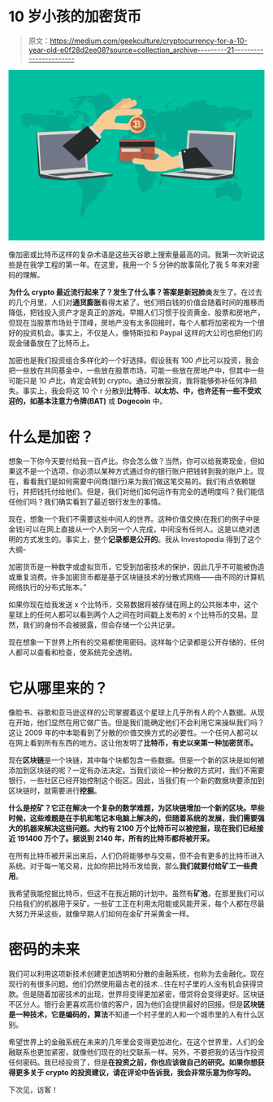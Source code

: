# 10 岁小孩的加密货币

> 原文：<https://medium.com/geekculture/cryptocurrency-for-a-10-year-old-e0f28d2ee08?source=collection_archive---------21----------------------->

![](img/8413f7a7d4086099067e09ac3c656835.png)

像加密或比特币这样的复杂术语是这些天谷歌上搜索量最高的词。我第一次听说这些是在我学工程的第一年。在这里，我用一个 5 分钟的故事简化了我 5 年来对密码的理解。

**为什么 crypto 最近流行起来了？发生了什么事？**答案是**新冠肺炎**发生了。在过去的几个月里，人们对**通货膨胀**看得太紧了。他们明白钱的价值会随着时间的推移而降低，把钱投入资产才是真正的游戏。早期人们习惯于投资黄金、股票和房地产，但现在当股票市场处于顶峰，房地产没有太多回报时，每个人都将加密视为一个很好的投资机会。事实上，不仅是人，像特斯拉和 Paypal 这样的大公司也把他们的现金储备放在了比特币上。

加密也是我们投资组合多样化的一个好选择。假设我有 100 卢比可以投资，我会把一些放在共同基金中，一些放在股票市场，可能一些放在房地产中，但其中一些可能只是 10 卢比，肯定会转到 crypto。通过分散投资，我将能够弥补任何净损失。事实上，我会将这 10 个 r 分散到**比特币**、**以太坊、**中，也许还有一些不受欢迎的，如**基本注意力令牌(BAT)** 或 **Dogecoin** 中。

# 什么是加密？

想象一下你今天要付给我一百卢比。你会怎么做？当然，你可以给我寄现金，但如果这不是一个选项，你必须以某种方式通过你的银行账户把钱转到我的账户上。现在，看看我们是如何需要中间商(银行)来为我们做这笔交易的。我们有点依赖银行，并把钱托付给他们。但是，我们对他们如何运作有完全的透明度吗？我们能信任他们吗？我们确实看到了最近银行发生的事情。

现在，想象一个我们不需要这些中间人的世界。这种价值交换(在我们的例子中是金钱)可以在网上直接从一个人到另一个人完成，中间没有任何人。这是以绝对透明的方式发生的。事实上，整个**记录都是公开的**。我从 Investopedia 得到了这个大纲-

加密货币是一种数字或虚拟货币，它受到加密技术的保护，因此几乎不可能被伪造或重复消费。许多加密货币都是基于区块链技术的分散式网络——由不同的计算机网络执行的分布式账本。”

如果你现在给我发送 x 个比特币，交易数据将被存储在网上的公共账本中，这个星球上的任何人都可以看到两个人之间在时间戳上发布的 x 个比特币的交易。显然，我们的身份不会被披露，但会存储一个公共记录。

现在想象一下世界上所有的交易都使用密码。这样每个记录都是公开存储的，任何人都可以查看和检查，使系统完全透明。

# 它从哪里来的？

像脸书、谷歌和亚马逊这样的公司掌握着这个星球上几乎所有人的个人数据。从现在开始，他们显然在用它做广告。但是我们能确定他们不会利用它来操纵我们吗？这让 2009 年的中本聪看到了分散的价值交换方式的必要性。一个任何人都可以在网上看到所有东西的地方。这让他发明了**比特币，有史以来第一种加密货币。**

现在**区块链**是一个块链，其中每个块都包含一些数据。但是一个新的区块是如何被添加到区块链的呢？一定有办法决定。当我们谈论一种分散的方式时，我们不需要银行，一些社区已经开始控制这个街区。因此，当我们有一个新的数据块要添加到区块链时，就需要进行**挖掘**。

**什么是挖矿？它正在解决一个复杂的数学难题，为区块链增加一个新的区块。早些时候，这些难题是在手机和笔记本电脑上解决的，但随着系统的发展，我们需要强大的机器来解决这些问题。大约有 2100 万个比特币可以被挖掘，现在我们已经接近 191400 万个了。据说到 2140 年，所有的比特币都将被开采。**

在所有比特币被开采出来后，人们仍将能够参与交易，但不会有更多的比特币进入系统。对于每一笔交易，比如你把比特币发给我，那么**我们就要付给矿工一些费用**。

我希望我能挖掘比特币，但这不在我近期的计划中。虽然有**矿池**，在那里我们可以只给我们的机器用于采矿。一些矿工正在利用太阳能或风能开采，每个人都在尽最大努力开采这些，就像早期人们如何在金矿开采黄金一样。

# **密码的未来**

我们可以利用这项新技术创建更加透明和分散的金融系统，也称为去金融化。现在现行的有很多问题。他们仍然使用最古老的技术…住在村子里的人没有机会获得贷款。但是随着加密技术的出现，世界将变得更加紧密，借贷将会变得更好。区块链不区分人。银行会更喜欢高价值的客户，因为他们会提供最好的回报。但是**区块链是一种技术，它是编码的，算法**不知道一个村子里的人和一个城市里的人有什么区别。

希望世界上的金融系统在未来的几年里会变得更加进化，在这个世界里，人们的金融联系也更加紧密，就像他们现在的社交联系一样。另外，不要把我的话当作投资任何密码。我已经投资了，但是**在投资之前，你也应该做自己的研究。如果你想获得更多关于 crypto 的投资建议，请在评论中告诉我，我会非常乐意为你写的。**

下次见，访客！